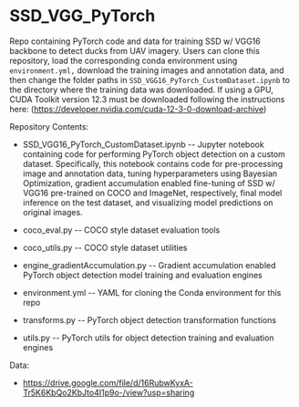 # SSD_VGG_PyTorch
Repo containing PyTorch code and data for training SSD w/ VGG16 backbone to detect ducks from UAV imagery. Users can clone this  
repository, load the corresponding conda environment using `environment.yml,` download the training images and annotation data, and then 
change the folder paths in `SSD_VGG16_PyTorch_CustomDataset.ipynb` to the directory where the training data was downloaded. If using a GPU, CUDA Toolkit version 12.3 must be downloaded following the instructions here: (https://developer.nvidia.com/cuda-12-3-0-download-archive)

Repository Contents:
 
 * SSD_VGG16_PyTorch_CustomDataset.ipynb -- Jupyter notebook containing code for performing PyTorch object detection on a custom dataset. Specifically, this notebook contains code for pre-processing image and annotation data, tuning hyperparameters using Bayesian Optimization, gradient accumulation enabled fine-tuning of SSD w/ VGG16 pre-trained on COCO and ImageNet, respectively, final model inference on the test dataset, and visualizing model predictions on original images. 
 
 * coco_eval.py -- COCO style dataset evaluation tools
 
 * coco_utils.py -- COCO style dataset utilities
 
 * engine_gradientAccumulation.py -- Gradient accumulation enabled PyTorch object detection model training and evaluation engines
 
 * environment.yml -- YAML for cloning the Conda environment for this repo
 
 * transforms.py -- PyTorch object detection transformation functions
 
 * utils.py -- PyTorch utils for object detection training and evaluation engines

Data:

* https://drive.google.com/file/d/16RubwKyxA-Tr5K6KbQo2KbJto4I1p9o-/view?usp=sharing
